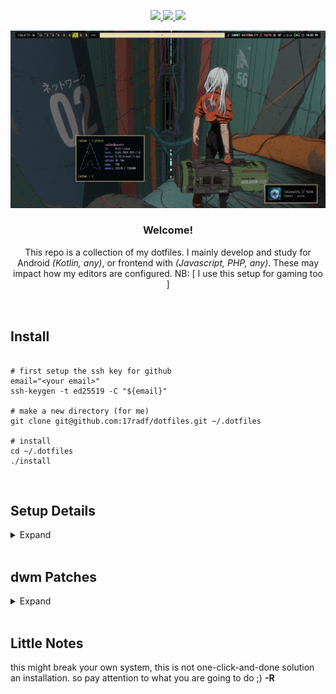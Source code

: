 <div align="center">

<!-- BADGES -->
   <p></p>
   <a href="">
      <img src="https://img.shields.io/github/issues/raihanadf/dotfiles?color=181926&labelColor=0A0D0F&style=for-the-badge">
   </a>
   <a href="https://github.com/raihanadf/dotfiles/stargazers">
      <img src="https://img.shields.io/github/stars/raihanadf/dotfiles?color=181926&labelColor=0A0D0F&style=for-the-badge">
   </a>
   <a href="https://github.com/raihanadf/dotfiles/">
      <img src="https://img.shields.io/github/repo-size/raihanadf/dotfiles?color=181926&labelColor=0A0D0F&style=for-the-badge">
  </a>
</div>

![arch](config/screenshot.png)

<div align="center">

<h3><b>Welcome!</b></h3> 
This repo is a collection of my dotfiles. I mainly develop and study for Android <i>(Kotlin, any)</i>, or frontend with <i>(Javascript, PHP, any)</i>. These may impact how my editors are configured. NB: [ I use this setup for gaming too ]

</div>

<br/>
<br/>

<h2>Install</h2>

```shell script

# first setup the ssh key for github
email="<your email>"
ssh-keygen -t ed25519 -C "${email}"

# make a new directory (for me)
git clone git@github.com:17radf/dotfiles.git ~/.dotfiles

# install
cd ~/.dotfiles
./install

```

<br/>

## Setup Details

<details>  <summary>Expand</summary>

some information about my setup:

- OS: [Arch Linux](https://archlinux.org/)
- Terminal: [Kitty](https://github.com/kovidgoyal/kitty)
- Shell: [zsh](https://www.zsh.org/)
- Prompt: [Starship](https://starship.rs/)
- WM: [dwm](https://dwm.suckless.org/)
- Login Manager: [ly](https://github.com/fairyglade/ly)
- Editor: [nvim](https://github.com/neovim/neovim)

</details>
<br/>

## <b>dwm</b> Patches

<details>  <summary>Expand</summary>

- BAR_AWESOMEBAR_PATCH
- BAR_STATUS_PATCH
- BAR_STATUSBUTTON_PATCH
- BAR_STATUS2D_PATCH
- BAR_SYSTRAY_PATCH
- BAR_UNDERLINETAGS_PATCH
- BAR_TITLE_LEFT_PAD_PATCH
- BAR_BORDER_PATCH
- BAR_CENTEREDWINDOWNAME_PATCH
- BAR_IGNORE_XFT_ERRORS_WHEN_DRAWING_TEXT_PATCH
- BAR_PADDING_VANITYGAPS_PATCH
- ATTACHBOTTOM_PATCH
- CENTER_PATCH
- COMBO_PATCH
- COOL_AUTOSTART_PATCH
- CYCLELAYOUTS_PATCH
- FOCUSONNETACTIVE_PATCH
- ONLYQUITONEMPTY_PATCH
- RESTARTSIG_PATCH
- SWITCHTAG_PATCH
- VANITYGAPS_PATCH
- ZOOMSWAP_PATCH
- TILE_LAYOUT
- MONOCLE_LAYOUT

</details>
<br/>

## Little Notes

this might break your own system, this is not one-click-and-done solution an installation. so pay attention to what you are going to do ;) <strong>-R</strong>
